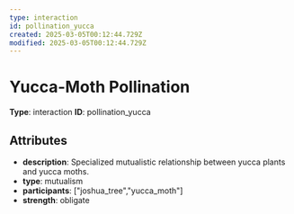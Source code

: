 ```yaml
---
type: interaction
id: pollination_yucca
created: 2025-03-05T00:12:44.729Z
modified: 2025-03-05T00:12:44.729Z
---
```


# Yucca-Moth Pollination

**Type**: interaction
**ID**: pollination_yucca

## Attributes

- **description**: Specialized mutualistic relationship between yucca plants and yucca moths.
- **type**: mutualism
- **participants**: ["joshua_tree","yucca_moth"]
- **strength**: obligate

